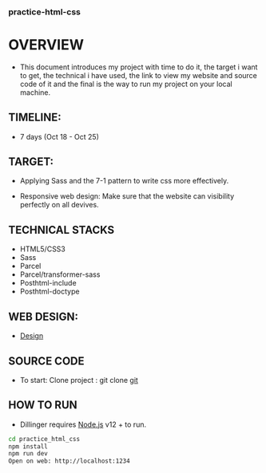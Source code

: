 
### practice-html-css

# OVERVIEW

 - This document introduces my project with time to do it, the target i want to get, the technical i have used, the link to view my website and source code of it and the final is the way to run my project on your local machine.


## TIMELINE:

- 7 days (Oct 18 - Oct 25)

## TARGET:

- Applying Sass and the 7-1 pattern to write css more effectively.

- Responsive web design: Make sure that the website can visibility perfectly on all devives.

## TECHNICAL STACKS

- HTML5/CSS3
- Sass
- Parcel
- Parcel/transformer-sass
- Posthtml-include
- Posthtml-doctype

## WEB DESIGN:

- [Design](https://www.figma.com/file/XaNZi4pD5pkYfbfl92Zaz2/Landing-Page-UI-Kit-(Community)?type=design&node-id=300-7956&mode=design&t=GGtts053nVEdQEcC-0)

## SOURCE CODE

- To start: Clone project : git clone [git](https://github.com/DatWithTheWorld/practice_html_css)

## HOW TO RUN

- Dillinger requires [Node.js](https://nodejs.org/) v12 + to run.


```sh
cd practice_html_css
npm install
npm run dev
Open on web: http://localhost:1234
```